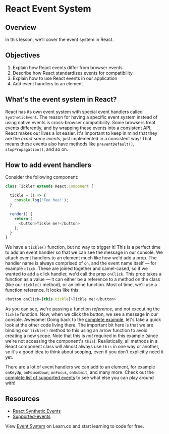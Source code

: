 # React Event System 

## Overview
In this lesson, we'll cover the event system in React.

## Objectives
1. Explain how React events differ from browser events
2. Describe how React standardizes events for compatibility
3. Explain how to use React events in our application
4. Add event handlers to an element

## What's the event system in React?
React has its own event system with special event handlers called `SyntheticEvent`. The reason for having a specific event system instead of using native events is cross-browser compatibility. Some browsers treat events differently, and by wrapping these events into a consistent API, React makes our lives a lot easier. It's important to keep in mind that they are the  _exact same events_, just implemented in a consistent way! That means these events also have methods like `preventDefault()`, `stopPropagation()`, and so on.

## How to add event handlers
Consider the following component:

<a name="tickler-example"></a>
```js
class Tickler extends React.Component {

  tickle = () => {
    console.log('Tee hee!');
  }

  render() {
    return (
      <button>Tickle me!</button>
    );
  }
}
```

We have a `tickle()` function, but no way to trigger it! This is a perfect time to add an event handler so that we can see the message in our console. We attach event handlers to an element much like how we'd add a prop. The handler name is always comprised of `on`, and the event name itself — for example `click`. These are joined together and camel-cased, so if we wanted to add a click handler, we'd call the prop `onClick`. This prop takes a function as a value — it can either be a reference to a method on the class (like our `tickle()` method), or an inline function. Most of time, we'll use a function reference. It looks like this:
 
 ```js
<button onClick={this.tickle}>Tickle me!</button>
```

As you can see, we're passing a function _reference_, and not executing the `tickle` function. Now, when we click the button, we see a message in our console. Awesome! Going back to the [complete example](#tickler-example), let's take a quick look at the other code living there. The important bit here is that we are binding our `tickle()` method to this using an arrow function to avoid creating a new scope. Note that this is _not_ required in this example (since we're not accessing the component's `this`). Realistically, all methods in a React component class will almost always use `this` in one way or another, so it's a good idea to think about scoping, even if you don't explicitly need it yet.

There are a lot of event handlers we can add to an element, for example `onKeyUp`, `onMouseDown`, `onFocus`, `onSubmit`, and many more. Check out the [complete list of supported events](https://facebook.github.io/react/docs/events.html#supported-events) to see what else you can play around with!

## Resources
- [React Synthetic Events](https://facebook.github.io/react/docs/events.html)
- [Supported-events](https://facebook.github.io/react/docs/events.html#supported-events)

<p class='util--hide'>View <a href='https://learn.co/lessons/react-event-system'>Event System</a> on Learn.co and start learning to code for free.</p>
